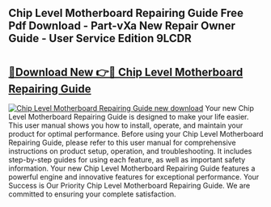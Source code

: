 ## Chip Level Motherboard Repairing Guide Free Pdf Download - Part-vXa New Repair Owner Guide - User Service Edition 9LCDR

# <h2><a href="http://bc56604.oget.top/?id=Chip+Level+Motherboard+Repairing+Guide">🔗Download New 👉🔴 Chip Level Motherboard Repairing Guide</a></h2>

[![Chip Level Motherboard Repairing Guide new download](https://i.imgur.com/5g1atiW.png)](http://bc56604.oget.top/?id=Chip+Level+Motherboard+Repairing+Guide)
Your new Chip Level Motherboard Repairing Guide is designed to make your life easier. This user manual shows you how to install, operate, and maintain your product for optimal performance. Before using your Chip Level Motherboard Repairing Guide, please refer to this user manual for comprehensive instructions on product setup, operation, and troubleshooting. It includes step-by-step guides for using each feature, as well as important safety information. Your new Chip Level Motherboard Repairing Guide features a powerful engine and innovative features for exceptional performance. Your Success is Our Priority Chip Level Motherboard Repairing Guide. We are committed to ensuring your complete satisfaction.
